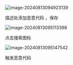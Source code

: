 ![image-20240813094923139](C:\Users\25568\AppData\Roaming\Typora\typora-user-images\image-20240813094923139.png)

描述处添加恶意代码   <script>alert(1)</script>，保存



![image-20240813095113398](C:\Users\25568\AppData\Roaming\Typora\typora-user-images\image-20240813095113398.png)

点击搜索图标

![image-20240813095147542](C:\Users\25568\AppData\Roaming\Typora\typora-user-images\image-20240813095147542.png)

触发恶意代码